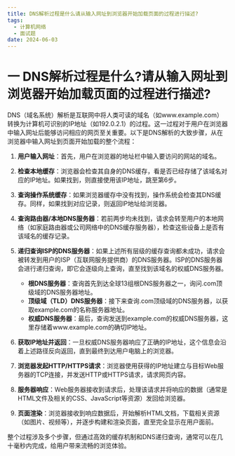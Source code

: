 ```yaml
---
title: DNS解析过程是什么请从输入网址到浏览器开始加载页面的过程进行描述?
tags:
  - 计算机网络
  - 面试题
date: 2024-06-03
---
```

# 一 DNS解析过程是什么?请从输入网址到浏览器开始加载页面的过程进行描述?

DNS（域名系统）解析是互联网中将人类可读的域名（如www.example.com）转换为计算机可识别的IP地址（如192.0.2.1）的过程。这一过程对于用户在浏览器中输入网址后能够访问相应的网页至关重要。以下是DNS解析的大致步骤，从在浏览器中输入网址到页面开始加载的整个流程：

1. **用户输入网址**：首先，用户在浏览器的地址栏中输入要访问的网站的域名。
    
2. **检查本地缓存**：浏览器会检查其自身的DNS缓存，看是否已经存储了该域名对应的IP地址。如果找到，则直接使用该IP地址，跳至第6步。
    
3. **查询操作系统缓存**：如果浏览器缓存中没有找到，操作系统会检查其DNS缓存。同样，如果找到对应记录，则返回IP地址给浏览器。
    
4. **查询路由器/本地DNS服务器**：若前两步均未找到，请求会转至用户的本地网络（如家庭路由器或公司网络中的DNS缓存服务器），检查这些设备上是否有该域名的缓存记录。
    
5. **递归查询ISP的DNS服务器**：如果上述所有层级的缓存查询都未成功，请求会被转发到用户的ISP（互联网服务提供商）的DNS服务器。ISP的DNS服务器会进行递归查询，即它会逐级向上查询，直至找到该域名的权威DNS服务器。
    
    - **根DNS服务器**：查询首先到达全球13组根DNS服务器之一，询问.com顶级域的DNS服务器地址。
    - **顶级域（TLD）DNS服务器**：接下来查询.com顶级域的DNS服务器，以获取example.com的名称服务器地址。
    - **权威DNS服务器**：最后，查询发送到example.com的权威DNS服务器，这里存储着www.example.com的确切IP地址。
6. **获取IP地址并返回**：一旦权威DNS服务器响应了正确的IP地址，这个信息会沿着上述路径反向返回，直到最终到达用户电脑上的浏览器。
    
7. **浏览器发起HTTP/HTTPS请求**：浏览器使用获得的IP地址建立与目标Web服务器的TCP连接，并发送HTTP或HTTPS请求，请求网页内容。
    
8. **服务器响应**：Web服务器接收到请求后，处理该请求并将响应的数据（通常是HTML文件及相关的CSS、JavaScript等资源）发回给浏览器。
    
9. **页面渲染**：浏览器接收到响应数据后，开始解析HTML文档，下载相关资源（如图片、视频等），并逐步构建和渲染页面，直至完全显示在用户面前。
    

整个过程涉及多个步骤，但通过高效的缓存机制和DNS递归查询，通常可以在几十毫秒内完成，给用户带来流畅的浏览体验。